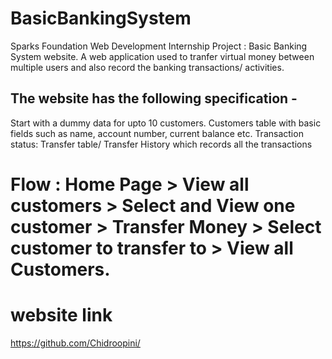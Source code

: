 # BasicBankingSystem
Sparks Foundation Web Development Internship Project : Basic Banking System website. 
A web application used to tranfer virtual money between multiple users and also record the banking transactions/ activities.

## The website has the following specification -
  Start with a dummy data for upto 10 customers.
  Customers table with basic fields such as name, account number, current balance etc.
 Transaction status:
 Transfer table/ Transfer History which records all the transactions

# Flow : Home Page > View all customers > Select and View one customer > Transfer Money > Select customer to transfer to > View all Customers.

# website link
https://github.com/Chidroopini/

